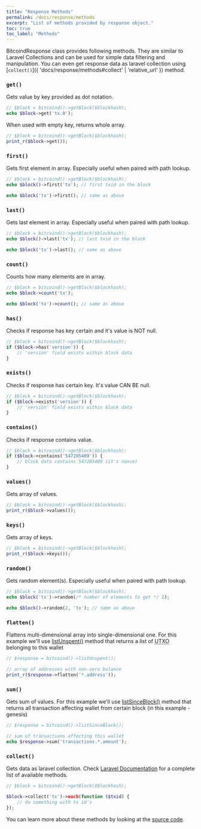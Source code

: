 ```yaml
---
title: "Response Methods"
permalink: /docs/response/methods
excerpt: "List of methods provided by response object."
toc: true
toc_label: "Methods"
---
```

BitcoindResponse class provides following methods.
They are similar to Laravel Collections and can be used
for simple data filtering and manipulation.
You can even get response data as laravel collection using
[`collect()`]({ 'docs/response/methods#collect' | 'relative_url' })
method.

### `get()`
Gets value by key provided as dot notation.
```php
// $block = bitcoind()->getBlock($blockhash);
echo $block->get('tx.0');
```
When used with empty key, returns whole array.
```php
// $block = bitcoind()->getBlock($blockhash);
print_r($block->get());
```

### `first()`
Gets first element in array. Especially useful when paired with path lookup.
```php
// $block = bitcoind()->getBlock($blockhash);
echo $block()->first('tx'); // first txid in the block

echo $block('tx')->first(); // same as above
```

### `last()`
Gets last element in array. Especially useful when paired with path lookup.
```php
// $block = bitcoind()->getBlock($blockhash);
echo $block()->last('tx'); // last txid in the block

echo $block('tx')->last(); // same as above
```

### `count()`
Counts how many elements are in array.
```php
// $block = bitcoind()->getBlock($blockhash);
echo $block->count('tx');

echo $block('tx')->count(); // same as above
```

### `has()`
Checks if response has key certain and it's value is NOT null.
```php
// $block = bitcoind()->getBlock($blockhash);
if ($block->has('version')) {
	// 'version' field exists within block data
}
```

### `exists()`
Checks if response has certain key. It's value CAN BE null.
```php
// $block = bitcoind()->getBlock($blockhash);
if ($block->exists('version')) {
	// 'version' field exists within block data
}
```

### `contains()`
Checks if response contains value.
```php
// $block = bitcoind()->getBlock($blockhash);
if ($block->contains('547285409')) {
	// block data contains 547285409 (it's nonce)
}
```

### `values()`
Gets array of values.
```php
// $block = bitcoind()->getBlock($blockhash);
print_r($block->values());
```

### `keys()`
Gets array of keys.
```php
// $block = bitcoind()->getBlock($blockhash);
print_r($block->keys());
```

### `random()`
Gets random element(s). Especially useful when paired with path lookup.
```php
// $block = bitcoind()->getBlock($blockhash);
echo $block('tx')->random(/* number of elements to get */ 2);

echo $block()->random(2, 'tx'); // same as above
```

### `flatten()`
Flattens multi-dimensional array into single-dimensional one.
For this example we'll use [listUnspent()](https://bitcoin.org/en/developer-reference#listunspent) method that returns a list of <abbr title="Unspent Transaction Output">UTXO</abbr> belonging to this wallet
```php
// $response = bitcoind()->listUnspent();

// array of addresses with non-zero balance
print_r($response->flatten('*.address'));
```

### `sum()`
Gets sum of values.
For this example we'll use [listSinceBlock()](https://bitcoin.org/en/developer-reference#listsinceblock) method that returns all transaction affecting wallet from certain block (in this example - genesis)
```php
// $response = bitcoind()->listSinceBlock();

// sum of transactions affecting this wallet
echo $response->sum('transactions.*.amount');
```

### `collect()`
Gets data as laravel collection.
Check [Laravel Documentation](https://laravel.com/docs/5.7/collections#available-methods) for a complete list of available methods.
```php
// $block = bitcoind()->getBlock($blockhash);

$block->collect('tx')->each(function ($txid) {
    // do something with tx id's
});
```

You can learn more about these methods by looking at the [source code](https://github.com/denpamusic/php-bitcoinrpc/blob/master/src/ResponseArrayTrait.php).

